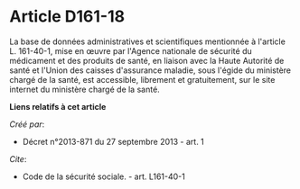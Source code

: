 # Article D161-18

La base de données administratives et scientifiques mentionnée à l'article L. 161-40-1, mise en œuvre par l'Agence nationale
de sécurité du médicament et des produits de santé, en liaison avec la Haute Autorité de santé et l'Union des caisses
d'assurance maladie, sous l'égide du ministère chargé de la santé, est accessible, librement et gratuitement, sur le site
internet du ministère chargé de la santé.

**Liens relatifs à cet article**

_Créé par_:

  - Décret n°2013-871 du 27 septembre 2013 - art. 1

_Cite_:

  - Code de la sécurité sociale. - art. L161-40-1
